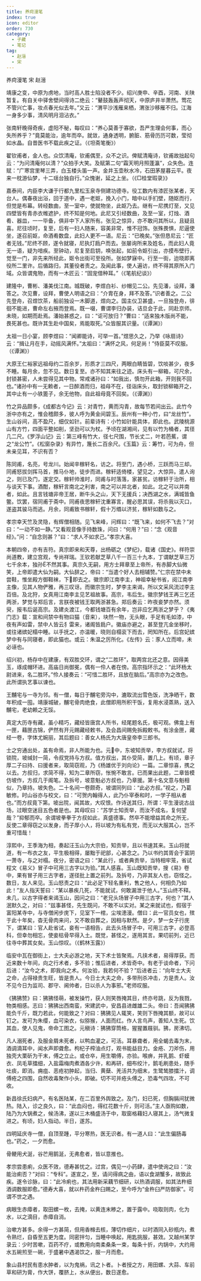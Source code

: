 ```yaml
---
title: 养疴漫笔
index: true
icon: editor
order: 730
category:
  - 子藏
  - 笔记
tag:
  - 赵溍
  - 宋
---
```


养疴漫笔 宋 赵溍  

靖康之变，中原为虏地，当时高人胜士陷没者不少。绍兴庚申、辛酉，河南、关陕暂复。有自关中驿舍壁间得诗二绝云：“鼙鼓轰轰声彻天，中原庐井半萧然。莺花不管兴亡事，妆点春光似去年。”又云：“渭平沙浅雁来栖，渭涨沙移雁不归。江海一身多少事，清风明月泪沾衣。”  

张南轩晚得奇疾，虚阳不秘，每叹曰：“养心莫善于寡欲，吾严生理会何事，而心失所养乎？”竟莫能治，逾年而卒。就敛，通身透明，腑脏、筋骨历历可数，莹彻如水晶。自昔医书不载此疾之证。（《坦斋笔衡》）  

翟钦甫者，金人也。众饮清庵，钦甫偶至，众不之识。俾赋清庵诗，钦甫故拙起句云：“为问清庵何以清？”众拍手大笑。及赋第二句“霜天明月照蓬瀛”，众失色。连赋：“广寒宫里琴三弄，白玉楼头笛一声。金井玉壶秋水冷，石田茅屋暮云平。夜来一枕游仙梦，十二瑶台独自行。”众愧谢，延之上坐。（《□桂堂瑕录》》  

嘉泰间，内臣李大谦于行都九里松玉泉寺侧建功德寺。役工数内有漆匠张某者，天台人。偶春夜出浴，回于道中，遇一老妪，挽入小门，暗中以手扪壁，随妪而行，但觉是布幕。转经数曲，至一室中，使就物坐，此妪乃去。继有一尼携灯至，又见四壁皆有青赤衣帷遮护，终不知是何地。此尼又引经数曲，及至一室，灯烛、酒肴、器皿，一一毕备，俱非中下人家所有。张见之惊异，亦不敢问其所以，且疑且喜。尼往顷时，复至，后有一妇人随来，容美非常，惟不冠饰。张殊畏惧，尼逼使坐，遂召前妪，命酒肴数盘，此妇人更不一语。尼云：“已晚矣。”张但恳尼云：“匠者无钱。”尼终不顾，遂令就寝，尼执灯扃户而去。张屡询所来及姓名，而此妇人竟无一语，疑为喑疾。至钟动，尼复至启钥，唤张起，如前令妪引出，亦摸布壁行，觉至一门，非先来所经此，妪令出街可至役所。张如梦寐中。行至一街，迨晓即离役所二里许。后循路归，其董役者责之。及闻此事，使人遍访，终不得其原所入门域。众皆谓鬼物，而有一木匠云：“固宠借种耳。”（《笔航纪谈》）  

建隆中，曹彬、潘美伐江南。城既破，李煜白衫、纱帽见二公。先见潘，设拜，潘答之。次见曹，设拜，曹使人明语之曰：“介胄在身，拜不及答。”识者善之。二公先登舟，召煜饮茶，船前独设一木脚道，煜向之。国主仪卫甚盛，一旦独登舟，徘徊不能进，曹命左右掖而登焉。既一啜，曹谓李归办装，诘旦会于此，同赴京师。未晓，如期而赴焉。潘始甚惑之，曰：“讵可放归？”曹曰：“适来独木版尚不能，畏死甚也。既许其生赴中国矣，焉能取死。”众皆服其识量。（《谭渊》）  

太祖一日小宴，顾李煜曰：“闻卿能诗，可举一首。”煜思久之，乃举《咏扇诗》云：“揖让月在手，动摇风满怀。”太祖曰：“满怀之风，何足尚！”侍臣莫不叹服。（《谭渊》）  

大原王仁裕家远祖母约二百余岁，形质才三四尺，两眼白睛皆碧，饮啖甚少，夜多不睡。每月余，忽不见。数日复至。亦不知其来往之迹。床头有一柳箱，可尺余，封锁甚密，人未尝得见其中物。常戒诸孙曰：“如我出，慎勿开此箱，开则我不回也。”诸孙中有一无赖者，一日醉酒而归，祖母不在，径诣床头，取封锁柳箱开之，其中止有一小铁篦子，余无他物，自此祖母竟不回矣。（《谭渊》）  

竹之异品颇多，《成都古今记》云：对青竹，黄而沟青，故每节若间出云。此竹今浙中亦有之，惟会稽颇多，彼人呼为黄金间碧玉。辰州有一种小竹，曰“龙丝竹”。生山谷间，高不盈尺，细仅如针。前辈诗有：小竹如针能具体，即此也。武陵桃源山有方竹，四面平整如削，坚劲可以为杖。予顷在湖湘间，见有以竹为桶者，其径几二尺。《罗浮山记》云：第三峰有竹大，径七尺围，节长丈二，叶若芭蕉，谓之“龙公竹”。《松窗杂录》有异竹，篾长二百余尺。《玉篇》云：筹竹，可为舟，但未亲见耳，不识有否？  

陈同甫，名亮，号龙川。始闻辛稼轩名，访之。将至门，遇小桥，三跃而马三却。同甫怒拔剑挥马首，推马仆地，徒步而进。稼轩适倚楼，望见之，大惊异。遣人询之，则已及门，遂定交。稼轩帅淮时，同甫与时落落，家甚贫。访稼轩于治所，相与谈天下事。酒酣，稼轩言南北之利害，南之可以并北者，如此。北之可以并南者，如此。且言钱塘非帝王居，断牛头之山，天下无援兵；决西湖之水，满城皆鱼鳖。饮罢，宿同甫于斋中。同甫夜思稼轩沈重寡言，醒必思其误，将杀我以灭口，遂盗其骏马而逃。月余，同甫致书稼轩，假十万缗以济贫，稼轩如数与之。  

孝宗幸天竺及灵隐，有辉僧相随。见飞来峰，问辉曰：“既飞来，如何不飞去？”对曰：“一动不如一静。”又看观音像手持数珠，问曰：“何用？”曰：“念《观音经》。”问：“自念则甚？”曰：“求人不如求己。”孝宗大喜。  

本朝四帝，亦有吉符。真宗即来和天尊，出杨砺之《梦纪》，载诸《国史》。祥符崇尚道教，建立宫观，专尚祥瑞。王钦若献芝草八千一百三十九本，丁谓献芝草三万七千余本，独孙不然其事。真宗久无嗣，用方士拜章至上帝所，有赤脚大仙微笑，上帝即遣大仙为嗣。大仙辞之，帝曰：“当遣个好人去相辅赞。”仁宗在禁中未尝鞋，惟坐殿方御鞋袜，下即去之。徽宗即江南李主，神祖幸秘书省，阅江南李主像，见其人物俨雅，再三叹讶。而徽宗生时，梦李主来谒，所以文采风流过李主百倍。及北狩，女真用江南李主见艺祖故事。高宗，韦后生。徽宗梦钱王再三乞还两浙，梦觉与郑后言，言朕夜被钱王取两浙甚急。郑后奏云：昨夜妾梦亦然。须臾，报韦后诞高宗。及建炎渡江，今都钱塘百有余年，岂非应乞两浙之梦乎？《夷门志》载：宣和间禁中有物曰猫（音来），块然一物，无头眼，手足有毛如漆，中夜有声如雷，禁中人皆云犭雷来，诸阁皆扃户。徽庙亦避之，甚至登亢金坐移时，或往诸嫔妃榻中睡。以手抚之，亦温暖，晓则自榻衮下而去，罔知所在。后宫妃嫔梦中有与同寝者，即此猫也。或云：朱温之厉所化。《左传》云：豕人立而啼，未必诬也。  

绍兴初，杨存中在建康，有双胜交环，谓之“二胜环”，取两宫北还之意。因得美玉，琢成帽环进。高庙日尚御冕，偶有一伶人者在傍。高宗指环示之：“此环杨太尉进来，名二胜环。”伶人接奏云：“可惜二胜环，且放在脑后。”高宗亦为之改色。此所谓执艺事以谏也。  

王黼宅与一寺为邻。有一僧，每日于黼宅旁沟中，漉取流出雪色饭，洗净晒干，数年积成一囤。靖康城破，黼宅骨肉绝食，此僧即用所积干饭，复用水浸蒸熟，送入黼宅，老幼赖之无馁。  

真定大历寺有藏，虽小精巧，藏经皆唐宫人所书，经尾题名氏，极可观。佛龛上有一匣，藉匣古锦，俨然有开元赐藏经敕书，及会昌间赐免拆殿敕书。有涂金匣，藏经一卷，字体尤婉丽，其后题曰：善女人杨氏为大唐皇帝李三郎书。  

士之穷通出处，盖有命焉，非人所能为也。元中，东坡知贡举，李方叔就试，将锁院，坡缄封一简，令叔党持与方叔。值方叔出，其仆受简，置几上。有顷，章子厚二子曰持、曰援者来，取简窃观，乃《杨雄优于刘向论》一篇。二章惊喜，携之以去。方叔归，求简不得，知为二章所窃，怅惋不敢言。已而果出此题，二章皆模仿坡作，方叔几于阁笔。及拆号，坡意魁必方叔也，乃章援。第十名文意与魁相似，乃章持。坡失色。二十名间一卷颇奇，坡谓同列曰：“此必方叔。”视之，乃葛敏修。时山谷亦与校文，曰：“可贺内翰得人，此乃仆宰泰和时，一学子相从者也。”而方叔竟下第。坡出院，闻其故，大叹恨。作诗送其归，所谓：平生漫说古战场，过眼空迷目五色者是也。其母叹曰：“苏学士知贡举，而汝不成名，复何望哉？”抑郁而卒。余谓坡拳拳于方叔如此，真盛德事。然卒不能增益其命之所无，反使二章得窃之以发身，而子厚小人，将以坡为有私有党，而无以大服其心，岂不重可惜哉！  

淳熙中，王季海为相，奏起汪玉山为大宗伯，知贡举，且以书速其来。玉山将就道，有一布衣之友，平生极相得，屡黜于祀部，心甚念之。乃以书约其胥会于富阴一萧寺，与之对榻。夜分，密语之曰：“某此行，或者典贡举，当特相牢笼，省试程文《易义》冒子中可用三古字以为验。”其人感喜。玉山既知贡举，搜《易》卷中，果有冒子用三古字者，遂径批上置之前列。及拆号，乃非其友人也，窃怪之。数日，友人来见。玉山怒责之曰：“此必足下轻名重利，售之他人，何相负乃如此！”友人指天誓曰：“某以暴疾几死，不能就试，何敢漏泄于他人。”玉山终不释。未几，以古字得者来谒玉山，因问之曰：“老兄头场冒子中用三古字，何也？”其人泯默久之，对曰：“兹事甚怪，先生既问，不敢不以实对。某之来就试也，假宿于富阳某寺中，与寺僧闲步庑下，见室下一棺，尘埃漶漫。僧曰：此一官员女也，殡于此十年矣，杳无骨肉来问，又不敢自葬之，因相与默然。是夕，梦一女子行庑下，谓某曰：官人赴省试，妾有一语相告，此去头场冒子中，可用三古字，必登高科，但幸勿相忘，使妾枯骨早得入土。既觉，甚怪之，遂用其言。果叨前列，近已往寺中葬其女矣。玉山惊叹。（《鹤林玉露》）  

临安中瓦在御街上，士大夫必游之地，天下术士皆聚焉。凡挟术者，易得厚获。而近来数十年间，向之行术者，多不验；惟后进者，术皆奇中。有老于谈命者，下问后进：“汝今之术，即我向之术。何汝验，我若何不验？”后进者云：“向年士大夫之命，占得禄贵生旺，皆是贵人。今日士大夫之命，多带刑杀冲击，方是贵人。汝不见今日为监司、郡守、阃帅者，日以杀人为事邪。”老师叹服。  

《狒狒赞》曰：狒狒怪萌，被发操竹，获人则笑唇掩其目，终亦号跳，反为我戮，物类相感。志曰：狒狒出西南蛮，宋建武中，安昌县进雌雄二头。帝曰：吾闻狒狒能负千斤，既力若此，何能致之？对曰：狒狒见人辄笑，笑则下唇掩其额，故可以钉之。发可为朱缨，血可染衣，似猕猴，人面而红。作人言鸟声，善知人生死。饮其血，使人见鬼，帝命工图之。元稹诗：狒狒穿筒格，猩猩置屐驯。狒，房沸切。  

凡人溺死者，及服金屑未死者，以鸭血灌之，可活。耳暴聋者，用全蝎去毒为末，酒调滴耳中，闻水声即聋愈。枸杞子榨油点灯，观书能益目力。金疮、刀斧伤，用独壳大栗斫为干末，傅之立止。或仓卒，用生嚼傅，亦验。喉痹，并乳鹅、虾蟆衣、凤毛草擂细，入盐霜梅肉煮酒各少许，和再研，细布绞汁，鹅毛刷患处，随手吐痰，即消。痈疽、恶疮初肿起，当归、黄蘖、羌活共为细末，生鹭鸶膝擂汁，调傅疮之四围，自然收毒聚作小头，即破。切不可并疮头傅之，恐毒气四攻，不可收。  

新昌徐氏妇病产。有名医陆某，在二百里外舆致之。及门，妇已死，但胸膈间犹微热。陆入，诊之良久，曰：“此血闷也，得红花数十斤，则可活。”主人亟购如数，陆乃为大锅煮之，候汤沸，遂以三木桶盛汤于中，取窗格藉妇人寝其上，汤气微复进之。有顷，妇人指动。半日，遂苏。  

四明延庆寺一僧，自顶至踵，平分寒热，医无识者。有一道人曰：“此生偏肠毒也。”药之，一夕而愈。  

骨鲠用犬涎，谷芒用鹅涎，无弗愈者，皆以意推也。  

孝宗尝患痢，众医不效，德寿甚忧之。过宫，偶见一小药肆，遣中使询之曰：“汝能治痢否？”对曰：“专科”。遂宣之，至，请问得病之由，语以食湖蟹多，故致此疾。遂令诊脉，曰：“此冷痢也，其法用新采藕节细研，以热酒调服，如其法杵细酒调数服即愈。”德寿大喜，就以杵药金杵臼赐之，至今呼为“金杵臼严防御家”。可谓不世之遇。  

病眼生赤瘴者，取田螺一枚，去掩，以黄连末糁之，置于露中。哓取则肉，化为水，以之滴目，赤瘴自消。  

治嗽方甚多。余得一方甚简，但用香橼去核，薄切作细片，以时酒同入砂瓶内，煮令熟烂，自昏至五更为度。同密拌匀，当睡中唤起，用匙挑服，甚效。又越州某学录云：少时苦嗽，百药不疗，或教用向南柔桑条一束，每条十折，内锅中，大约用水五碗煎至一碗，于盛暑中遇渴饮之，服一月而愈。  

象山县村民有患水肿者，以为鬼祸，讯之卜者。卜者授之方，用田螺、大蒜、车前草和研为膏，作大饼，覆脐上，水从便出，数日遂愈。  
